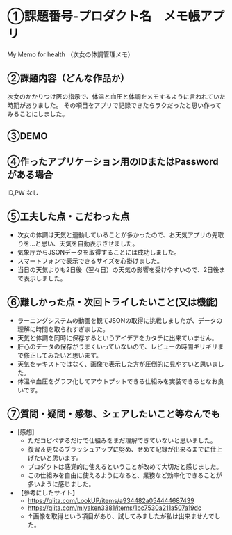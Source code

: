 # ①課題番号-プロダクト名　メモ帳アプリ

My Memo for health （次女の体調管理メモ）

## ②課題内容（どんな作品か）

次女のかかりつけ医の指示で、体温と血圧と体調をメモするように言われていた時期がありました。
その項目をアプリで記録できたらラクだったと思い作ってみることにしました。

## ③DEMO


## ④作ったアプリケーション用のIDまたはPasswordがある場合

ID,PW なし

## ⑤工夫した点・こだわった点

- 次女の体調は天気と連動していることが多かったので、お天気アプリの先取りを…と思い、天気を自動表示させました。
- 気象庁からJSONデータを取得することには成功しました。
- スマートフォンで表示できるサイズを心掛けました。
- 当日の天気よりも2日後（翌々日）の天気の影響を受けやすいので、2日後まで表示しました。

## ⑥難しかった点・次回トライしたいこと(又は機能)

- ラーニングシステムの動画を観てJSONの取得に挑戦しましたが、データの理解に時間を取られすぎました。
- 天気と体調を同時に保存するというアイデアをカタチに出来ていません。
- 肝心のデータの保存がうまくいっていないので、レビューの時間ギリギリまで修正してみたいと思います。
- 天気をテキストではなく、画像で表示した方が圧倒的に見やすいと思いました。
- 体温や血圧をグラフ化してアウトプットできる仕組みを実装できるとなお良いです。

## ⑦質問・疑問・感想、シェアしたいこと等なんでも

- [感想]　
  - ただコピペするだけで仕組みをまだ理解できていないと思いました。
  - 復習＆更なるブラッシュアップに努め、せめて記録が出来るまでに仕上げたいと思います。
  - プロダクトは感覚的に使えるということが改めて大切だと感じました。
  - この仕組みを自由に使えるようになると、業務など効率化できることが多いように感じました。
- 【参考にしたサイト】
  - https://qiita.com/LookUP/items/a934482a054444687439
  - https://qiita.com/miyaken3381/items/1bc7530a211a507a19dc
  - ↑画像を取得という項目があり、試してみましたが私は出来ませんでした。

